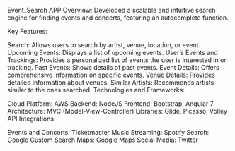 Event_Search APP
Overview:
Developed a scalable and intuitive search engine for finding events and concerts, featuring an autocomplete function.

Key Features:

Search: Allows users to search by artist, venue, location, or event.
Upcoming Events: Displays a list of upcoming events.
User’s Events and Trackings: Provides a personalized list of events the user is interested in or tracking.
Past Events: Shows details of past events.
Event Details: Offers comprehensive information on specific events.
Venue Details: Provides detailed information about venues.
Similar Artists: Recommends artists similar to the ones searched.
Technologies and Frameworks:

Cloud Platform: AWS
Backend: NodeJS
Frontend: Bootstrap, Angular 7
Architecture: MVC (Model-View-Controller)
Libraries: Glide, Picasso, Volley
API Integrations:

Events and Concerts: Ticketmaster
Music Streaming: Spotify
Search: Google Custom Search
Maps: Google Maps
Social Media: Twitter
